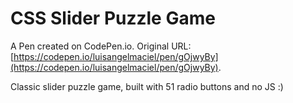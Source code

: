 # CSS Slider Puzzle Game

A Pen created on CodePen.io. Original URL: [https://codepen.io/luisangelmaciel/pen/gOjwyBy](https://codepen.io/luisangelmaciel/pen/gOjwyBy).

Classic slider puzzle game, built with 51 radio buttons and no JS :)